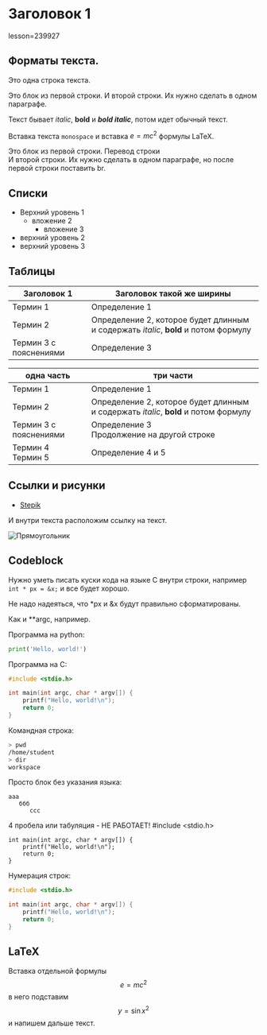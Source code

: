 # Заголовок 1
lesson=239927

## Форматы текста.

Это одна строка текста.

Это блок из первой строки.
И второй строки. Их нужно сделать в одном параграфе.

Текст бывает *italic*, **bold** и ***bold italic***, потом идет обычный текст.

Вставка текста `monospace` и вставка $e = mc^2$ формулы LaTeX.

Это блок из первой строки. Перевод строки <br/>
И второй строки. Их нужно сделать в одном параграфе, но после первой строки поставить br.

## Списки

* Верхний уровень 1
  * вложение 2
    - вложение 3
* верхний уровень 2
* верхний уровень 3

## Таблицы

| Заголовок 1 | Заголовок такой же ширины |
|-------------|-------------|
| Термин 1 | Определение 1 |
| Термин 2 | Определение 2, которое будет длинным и содержать *italic*, **bold** и потом формулу |
| Термин 3 с пояснениями | Определение 3 |

| одна часть | три части |
|---|---------|
| Термин 1 | Определение 1 |
| Термин 2 | Определение 2, которое будет длинным и содержать *italic*, **bold** и потом формулу |
| Термин 3 с пояснениями | Определение 3 <br/> Продолжение на другой строке |
| Термин 4 <br/> Термин 5 | Определение 4 и 5 |

## Ссылки и рисунки

* [Stepik](http://stepik.org)

И внутри текста расположим ссылку на текст.

![Прямоугольник](./img/rect.png)

## Codeblock

Нужно уметь писать куски кода на языке С внутри строки, например `int * px = &x;` и все будет хорошо.

Не надо надеяться, что *px и &x будут правильно сформатированы.

Как и **argc, например.

Программа на python:
```python
print('Hello, world!')
```

Программа на С:
```cpp
#include <stdio.h>

int main(int argc, char * argv[]) {
	printf("Hello, world!\n");
	return 0;
}
```

Командная строка:
```bash
> pwd
/home/student
> dir
workspace
```

Просто блок без указания языка:
```
ааа
   ббб
      ссс
```

4 пробела или табуляция - НЕ РАБОТАЕТ!
    #include <stdio.h>
    
    int main(int argc, char * argv[]) {
	    printf("Hello, world!\n");
	    return 0;
    }
  

Нумерация строк:
```cpp
#include <stdio.h>

int main(int argc, char * argv[]) {
	printf("Hello, world!\n");
	return 0;
}
```

## LaTeX

Вставка отдельной формулы $$e = mc^2$$ в него подставим $$y = \sin{x}^2 $$ и напишем дальше текст.